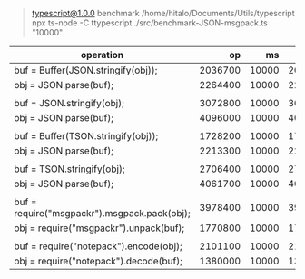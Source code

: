 > typescript@1.0.0 benchmark /home/hitalo/Documents/Utils/typescript
> npx ts-node -C ttypescript ./src/benchmark-JSON-msgpack.ts "10000"

operation                                                 |   op    |   ms  |  op/s 
--------------------------------------------------------- | -----:  | ----: | -----:
buf = Buffer(JSON.stringify(obj));                        | 2036700 | 10000 | 203670
obj = JSON.parse(buf);                                    | 2264400 | 10000 | 226440
| | | |
buf = JSON.stringify(obj);                                | 3072800 | 10000 | 307280
obj = JSON.parse(buf);                                    | 4096000 | 10000 | 409600
| | | |
buf = Buffer(TSON.stringify(obj));                        | 1728200 | 10000 | 172820
obj = JSON.parse(buf);                                    | 2213300 | 10000 | 221330
| | | |
buf = TSON.stringify(obj);                                | 2706400 | 10000 | 270640
obj = JSON.parse(buf);                                    | 4061700 | 10000 | 406170
| | | |
buf = require("msgpackr").msgpack.pack(obj);              | 3978400 | 10000 | 397840
obj = require("msgpackr").unpack(buf);                    | 1770800 | 10000 | 177080
| | | |
buf = require("notepack").encode(obj);                    | 2101100 | 10000 | 210110
obj = require("notepack").decode(buf);                    | 1380000 | 10000 | 138000